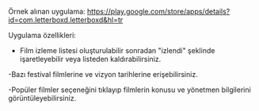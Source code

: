 
Örnek alınan uygulama: https://play.google.com/store/apps/details?id=com.letterboxd.letterboxd&hl=tr

Uygulama özellikleri:

 - Film izleme listesi oluşturulabilir sonradan "izlendi" şeklinde işaretleyebilir veya listeden 
kaldırabilirsiniz.

 -Bazı festival filmlerine ve vizyon tarihlerine erişebilirsiniz.
 
 -Popüler filmler seçeneğini tıklayıp filmlerin konusu ve yönetmen bilgilerini görüntüleyebilirsiniz.



